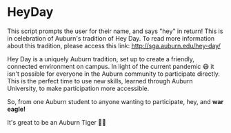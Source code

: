 # HeyDay
This script prompts the user for their name, and says "hey" in return! This is in celebration of Auburn's tradition of Hey Day.
To read more information about this tradition, please access this link: http://sga.auburn.edu/hey-day/

Hey Day is a uniquely Auburn tradition, set up to create a friendly, connected environment on campus.
In light of the current pandemic :mask: it isn't possible for everyone in the Auburn community to participate directly. This is the perfect time to use new skills, learned through
Auburn University, to make participation more accessible.

So, from one Auburn student to anyone wanting to participate, hey, and **war eagle!**

It's great to be an Auburn Tiger :orange_heart::blue_heart:
